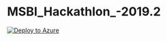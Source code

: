 # MSBI_Hackathlon_-2019.2

[![Deploy to Azure](https://azuredeploy.net/deploybutton.svg)](https://azuredeploy.net/?repository=https://github.com/BMeyn/MSBI_Hackathlon_-2019.2?ptmpl=parameter.azuredeploy.json)
